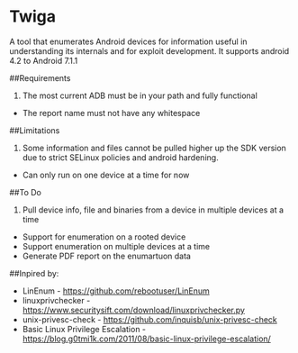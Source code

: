 # Twiga
A tool that enumerates Android devices for information useful in understanding its internals and for exploit development. It supports android 4.2 to Android 7.1.1 

##Requirements
1. The most current ADB must be in your path and fully functional
* The report name must not have any whitespace 

##Limitations
1. Some information and files cannot be pulled higher up the SDK version due to strict SELinux policies and android hardening. 
* Can only run on one device at a time for now

##To Do
1. Pull device info, file and binaries from a device in multiple devices at a time
* Support for enumeration on a rooted device
* Support enumeration on multiple devices at a time 
* Generate PDF report on the enumartuon data 

##Inpired by:
* LinEnum - https://github.com/rebootuser/LinEnum
* linuxprivchecker - https://www.securitysift.com/download/linuxprivchecker.py
* unix-privesc-check - https://github.com/inquisb/unix-privesc-check 
* Basic Linux Privilege Escalation - https://blog.g0tmi1k.com/2011/08/basic-linux-privilege-escalation/

